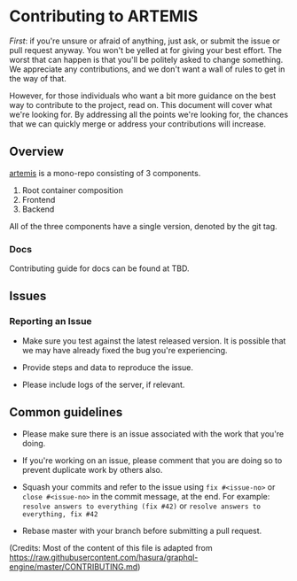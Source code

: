 # Contributing to ARTEMIS

*First*: if you're unsure or afraid of anything, just ask, or submit the issue or
pull request anyway. You won't be yelled at for giving your best effort. The
worst that can happen is that you'll be politely asked to change something. We
appreciate any contributions, and we don't want a wall of rules to get in
the way of that.

However, for those individuals who want a bit more guidance on the best way to
contribute to the project, read on. This document will cover what we're looking
for. By addressing all the points we're looking for, the chances that we
can quickly merge or address your contributions will increase.

## Overview

[artemis](https://github.com/FORTH-ICS-INSPIRE/artemis-tool) is a mono-repo
consisting of 3 components.

1. Root container composition
2. Frontend
3. Backend

All of the three components have a single version, denoted by the git
tag.

### Docs

Contributing guide for docs can be found at TBD.

## Issues

### Reporting an Issue

- Make sure you test against the latest released version. It is possible that we
  may have already fixed the bug you're experiencing.

- Provide steps and data to reproduce the issue.

- Please include logs of the server, if relevant.

## Common guidelines

- Please make sure there is an issue associated with the work that you're doing.

- If you're working on an issue, please comment that you are doing so to prevent
  duplicate work by others also.

- Squash your commits and refer to the issue using `fix #<issue-no>` or `close
  #<issue-no>` in the commit message, at the end.
  For example: `resolve answers to everything (fix #42)` or `resolve answers to everything, fix #42`

- Rebase master with your branch before submitting a pull request.

(Credits: Most of the content of this file is adapted from https://raw.githubusercontent.com/hasura/graphql-engine/master/CONTRIBUTING.md)
